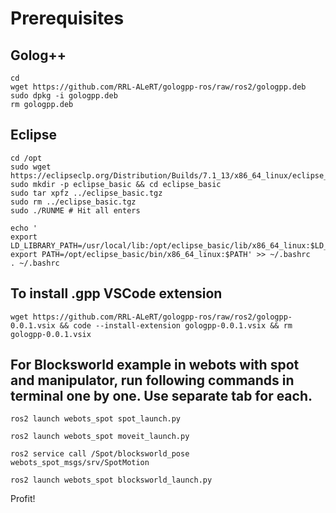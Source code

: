 # Prerequisites
## Golog++
```
cd
wget https://github.com/RRL-ALeRT/gologpp-ros/raw/ros2/gologpp.deb
sudo dpkg -i gologpp.deb
rm gologpp.deb
```
## Eclipse
```
cd /opt
sudo wget https://eclipseclp.org/Distribution/Builds/7.1_13/x86_64_linux/eclipse_basic.tgz
sudo mkdir -p eclipse_basic && cd eclipse_basic
sudo tar xpfz ../eclipse_basic.tgz
sudo rm ../eclipse_basic.tgz
sudo ./RUNME # Hit all enters
```
```
echo '
export LD_LIBRARY_PATH=/usr/local/lib:/opt/eclipse_basic/lib/x86_64_linux:$LD_LIBRARY_PATH
export PATH=/opt/eclipse_basic/bin/x86_64_linux:$PATH' >> ~/.bashrc
. ~/.bashrc
```
## To install .gpp VSCode extension
```
wget https://github.com/RRL-ALeRT/gologpp-ros/raw/ros2/gologpp-0.0.1.vsix && code --install-extension gologpp-0.0.1.vsix && rm gologpp-0.0.1.vsix
```

## For Blocksworld example in webots with spot and manipulator, run following commands in terminal one by one. Use separate tab for each.
```
ros2 launch webots_spot spot_launch.py
```
```
ros2 launch webots_spot moveit_launch.py
```
```
ros2 service call /Spot/blocksworld_pose webots_spot_msgs/srv/SpotMotion
```
```
ros2 launch webots_spot blocksworld_launch.py
```
Profit!
